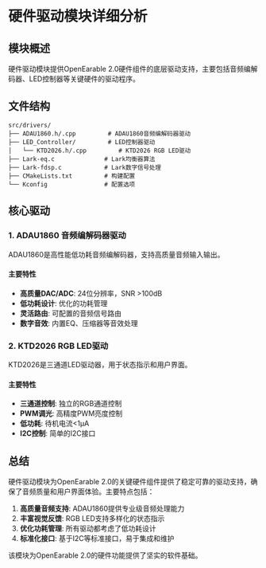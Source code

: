 # 硬件驱动模块详细分析

## 模块概述

硬件驱动模块提供OpenEarable 2.0硬件组件的底层驱动支持，主要包括音频编解码器、LED控制器等关键硬件的驱动程序。

## 文件结构

```
src/drivers/
├── ADAU1860.h/.cpp         # ADAU1860音频编解码器驱动
├── LED_Controller/         # LED控制器驱动
│   └── KTD2026.h/.cpp         # KTD2026 RGB LED驱动
├── Lark-eq.c              # Lark均衡器算法
├── Lark-fdsp.c            # Lark数字信号处理
├── CMakeLists.txt         # 构建配置
└── Kconfig                # 配置选项
```

## 核心驱动

### 1. ADAU1860 音频编解码器驱动

ADAU1860是高性能低功耗音频编解码器，支持高质量音频输入输出。

#### 主要特性
- **高质量DAC/ADC**: 24位分辨率，SNR >100dB
- **低功耗设计**: 优化的功耗管理
- **灵活路由**: 可配置的音频信号路由
- **数字音效**: 内置EQ、压缩器等音效处理

### 2. KTD2026 RGB LED驱动

KTD2026是三通道LED驱动器，用于状态指示和用户界面。

#### 主要特性
- **三通道控制**: 独立的RGB通道控制
- **PWM调光**: 高精度PWM亮度控制
- **低功耗**: 待机电流<1μA
- **I2C控制**: 简单的I2C接口

## 总结

硬件驱动模块为OpenEarable 2.0的关键硬件组件提供了稳定可靠的驱动支持，确保了音频质量和用户界面体验。主要特点包括：

1. **高质量音频支持**: ADAU1860提供专业级音频处理能力
2. **丰富视觉反馈**: RGB LED支持多样化的状态指示
3. **优化功耗管理**: 所有驱动都考虑了低功耗设计
4. **标准化接口**: 基于I2C等标准接口，易于集成和维护

该模块为OpenEarable 2.0的硬件功能提供了坚实的软件基础。
